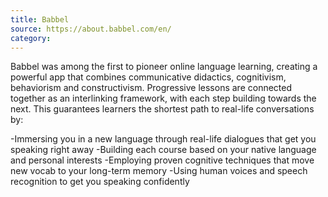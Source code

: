 ```yaml
---
title: Babbel
source: https://about.babbel.com/en/
category:
---
```

Babbel was among the first to pioneer online language learning, creating a powerful app that combines communicative didactics, cognitivism, behaviorism and constructivism. Progressive lessons are connected together as an interlinking framework, with each step building towards the next. This guarantees learners the shortest path to real-life conversations by:

-Immersing you in a new language through real-life dialogues that get you speaking right away
-Building each course based on your native language and personal interests
-Employing proven cognitive techniques that move new vocab to your long-term memory
-Using human voices and speech recognition to get you speaking confidently
